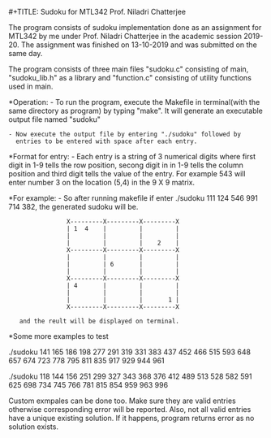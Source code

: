 #+TITLE: Sudoku for MTL342 Prof. Niladri Chatterjee

The program consists of sudoku implementation done as an assignment for MTL342 by me under Prof. Niladri Chatterjee in the academic session 2019-20. The assignment was finished on 13-10-2019 and was submitted on the same day.

The program consists of three main files "sudoku.c" consisting of main, "sudoku_lib.h" as a library and "function.c" consisting of utility functions used in main.

*Operation:
	- To run the program, execute the Makefile in terminal(with the
	  same directory as program) by typing "make". It will generate an executable output file named "sudoku"

	- Now execute the output file by entering "./sudoku" followed by
	  entries to be entered with space after each entry.

*Format for entry:
	- Each entry is a string of 3 numerical digits where first digit in
	  1-9 tells the row position, secong digit in in 1-9 tells the column position and third digit tells the value of the entry. For example 543 will enter number 3 on the location (5,4) in the 9 X 9
	  matrix.


*For example:
	- So after running makefile if enter ./sudoku 111 124 546 991 
	  714 382, the generated sudoku will be.

	                X---------X---------X---------X
                    | 1  4    |         |         | 
                    |         |         |         | 
                    |         |         |    2    | 
                    X---------X---------X---------X
                    |         |         |         | 
                    |         | 6       |         | 
                    |         |         |         | 
                    X---------X---------X---------X
                    | 4       |         |         | 
                    |         |         |         | 
                    |         |         |       1 | 
                    X---------X---------X---------X

       and the reult will be displayed on terminal.

*Some more examples to test 

./sudoku 141 165 186 198 277 291 319 331 383 437 452 466 515 593 648 657 674 723 778 795 811 835 917 929 944 961

./sudoku 118 144 156 251 299 327 343 368 376 412 489 513 528 582 591 625 698 734 745 766 781 815 854 959 963 996

Custom exmpales can be done too. Make sure they are valid entries otherwise corresponding error will be reported.
Also, not all valid entries have a unique existing solution. If it happens, program returns error as no solution exists.